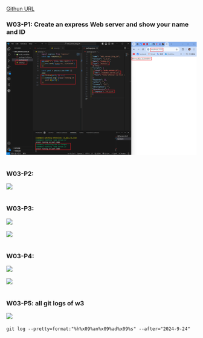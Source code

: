 [Githun URL](https://github.com/kupowen/1131-wp1-demo-84)

### W03-P1: Create an express Web server and show your name and ID

![](w03-p1.png)

```

```

### W03-P2: 

![](w03-p2.png)

```

```

### W03-P3: 

![](w03-p3-1.png)

![](w03-p3-2.png)

```

```

### W03-P4: 

![](w03-p4-1.png)

![](w03-p4-2.png)
```

```

### W03-P5: all git logs of w3

![](w02-p5.png)

```
git log --pretty=format:"%h%x09%an%x09%ad%x09%s" --after="2024-9-24"
```